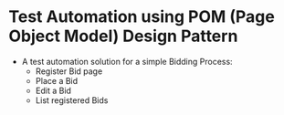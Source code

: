 # Test Automation using POM (Page Object Model) Design Pattern

- A test automation solution for a simple Bidding Process:
  * Register Bid page
  * Place a Bid 
  * Edit a Bid
  * List registered Bids
